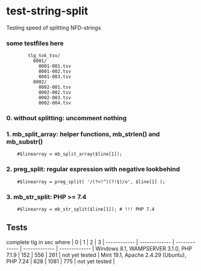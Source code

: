 # test-string-split
Testing speed of splitting NFD-strings

### some testfiles here
````        
        tlg_tok_tsv/
          0001/
            0001-001.tsv
            0001-002.tsv
            0001-003.tsv
          0002/
            0002-001.tsv
            0002-002.tsv 
            0002-003.tsv
            0002-004.tsv 
````     
### 0. without splitting: uncomment nothing  

### 1. mb_split_array: helper functions, mb_strlen() and mb_substr()
    
        #$linearray = mb_split_array($line[1]);   

### 2. preg_split: regular expression with negative lookbehind  

        #$linearray = preg_split( '/(?<!^)(?!$)/u', $line[1] );
        
### 3. mb_str_split: PHP >= 7.4 

        #$linearray = mb_str_split($line[1]); # !!! PHP 7.4     
        

## Tests

complete tlg in sec
where | 0 | 1 | 2 | 3 |
------------ | ------------- | ------------- | ------------- | ------------- |
Windows 8.1, WAMPSERVER 3.1.0, PHP 7.1.9 | 152 | 556 | 261 | not yet tested |
Mint 19.1, Apache 2.4.29 (Ubuntu), PHP 7.24 | 628 | 1081 | 775 | not yet tested |

